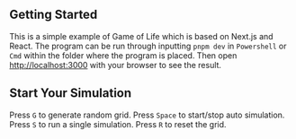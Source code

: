 ## Getting Started
This is a simple example of Game of Life which is based on Next.js and React. 
The program can be run through inputting `pnpm dev` in `Powershell` or `Cmd` within the folder where the program is placed.
Then open [http://localhost:3000](http://localhost:3000) with your browser to see the result.

## Start Your Simulation
Press `G` to generate random grid.
Press `Space` to start/stop auto simulation.
Press `S` to run a single simulation.
Press `R` to reset the grid.